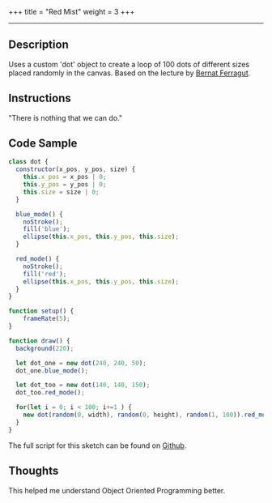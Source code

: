 +++
title = "Red Mist"
weight = 3
+++

<!-- Load the Library -->
<script type = "text/javascript" src = "../../scripts/libs/p5js/p5.min.js"></script>

<!-- Load the Sketch -->
<script>

/*
 * Title:   Red Mist
 * Author:  hamzberg
 * Version: 0.2
 * Date:    22 December 2023
 *
 * Notes:
 *   -
 */

class dot {

  constructor(x_pos, y_pos, size) {

    this.x_pos = x_pos | 0;

    this.y_pos = y_pos | 0;

    this.size = size | 0;

  }

  blue_mode() {

    noStroke();

    fill('blue');

    ellipse(this.x_pos, this.y_pos, this.size);

  }

  red_mode() {

    noStroke();

    fill('red');

    ellipse(this.x_pos, this.y_pos, this.size);

  }

}

function setup() {

    frameRate(5);

    let c = createCanvas(700, 300);

    c.parent('processing-canvas');
}

function draw() {
  background(255);

  let dot_one = new dot(240, 240, 50);
  dot_one.blue_mode();

  let dot_too = new dot(140, 140, 150);
  dot_too.red_mode();

  for(let i = 0; i < 100; i+=1 ) {

    new dot(random(0, width), random(0, height), random(1, 100)).red_mode();

  }
}

</script>

<!-- Insert the Sketch -->
<div id="processing-canvas"></div>

<hr>

## Description

Uses a custom 'dot' object to create a loop of 100 dots of different sizes placed randomly in the canvas. Based on the lecture by [Bernat Ferragut](https://ga-course.surge.sh/).

## Instructions

"There is nothing that we can do."

## Code Sample

```JavaScript
class dot {
  constructor(x_pos, y_pos, size) {
    this.x_pos = x_pos | 0;
    this.y_pos = y_pos | 0;
    this.size = size | 0;
  }

  blue_mode() {
    noStroke();
    fill('blue');
    ellipse(this.x_pos, this.y_pos, this.size);
  }

  red_mode() {
    noStroke();
    fill('red');
    ellipse(this.x_pos, this.y_pos, this.size);
  }
}

function setup() {
    frameRate(5);
}

function draw() {
  background(220);

  let dot_one = new dot(240, 240, 50);
  dot_one.blue_mode();

  let dot_too = new dot(140, 140, 150);
  dot_too.red_mode();

  for(let i = 0; i < 100; i+=1 ) {
    new dot(random(0, width), random(0, height), random(1, 100)).red_mode();
  }
}
```
The full script for this sketch can be found on [Github](https://github.com/hamzberg/cc-site).

## Thoughts

This helped me understand Object Oriented Programming better.
